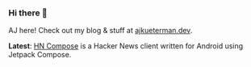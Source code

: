 ### Hi there 👋

AJ here! Check out my blog & stuff at [ajkueterman.dev](https://ajkueterman.dev).

**Latest**: [HN Compose](https://github.com/robotsquidward/hn-compose) is a Hacker News client written for Android using Jetpack Compose.

